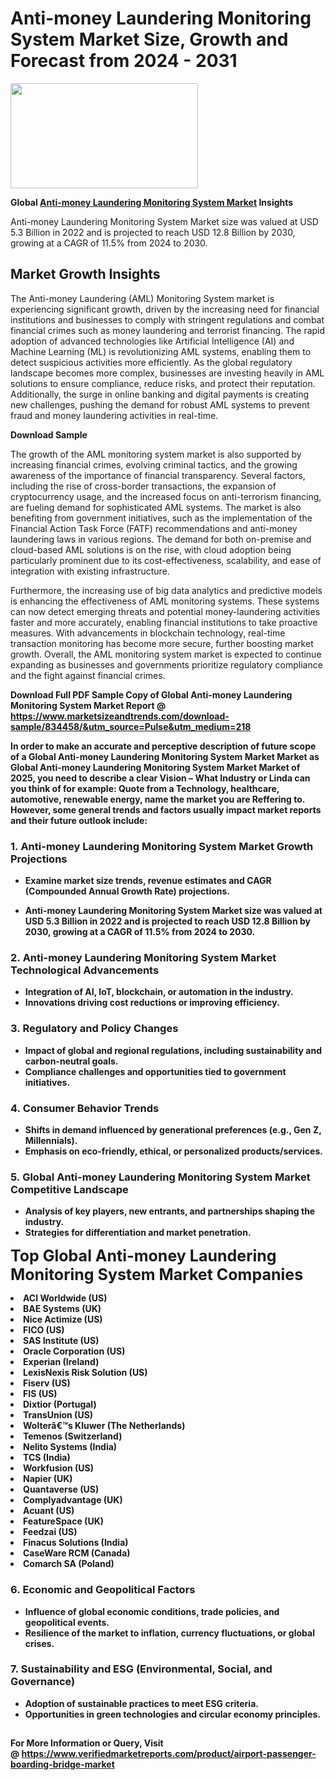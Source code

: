 <H1>Anti-money Laundering Monitoring System Market Size, Growth and Forecast from 2024 - 2031</H1><img class="aligncenter size-medium wp-image-584254" src="https://thirdeyenews.in/wp-content/uploads/2024/09/Global-Market-Research-300x168.jpeg" alt="" width="300" height="168" /><p><strong>Global&nbsp;<a href="https://www.marketsizeandtrends.com/download-sample/834458/&amp;utm_source=Pulse&amp;utm_medium=218">Anti-money Laundering Monitoring System Market</a> Insights</strong></p><p>Anti-money Laundering Monitoring System Market size was valued at USD 5.3 Billion in 2022 and is projected to reach USD 12.8 Billion by 2030, growing at a CAGR of 11.5% from 2024 to 2030.</p><p><h2>Market Growth Insights</h2> <p>The Anti-money Laundering (AML) Monitoring System market is experiencing significant growth, driven by the increasing need for financial institutions and businesses to comply with stringent regulations and combat financial crimes such as money laundering and terrorist financing. The rapid adoption of advanced technologies like Artificial Intelligence (AI) and Machine Learning (ML) is revolutionizing AML systems, enabling them to detect suspicious activities more efficiently. As the global regulatory landscape becomes more complex, businesses are investing heavily in AML solutions to ensure compliance, reduce risks, and protect their reputation. Additionally, the surge in online banking and digital payments is creating new challenges, pushing the demand for robust AML systems to prevent fraud and money laundering activities in real-time.</p> <p><strong>Download Sample</strong></p> <p>The growth of the AML monitoring system market is also supported by increasing financial crimes, evolving criminal tactics, and the growing awareness of the importance of financial transparency. Several factors, including the rise of cross-border transactions, the expansion of cryptocurrency usage, and the increased focus on anti-terrorism financing, are fueling demand for sophisticated AML systems. The market is also benefiting from government initiatives, such as the implementation of the Financial Action Task Force (FATF) recommendations and anti-money laundering laws in various regions. The demand for both on-premise and cloud-based AML solutions is on the rise, with cloud adoption being particularly prominent due to its cost-effectiveness, scalability, and ease of integration with existing infrastructure.</p> <p>Furthermore, the increasing use of big data analytics and predictive models is enhancing the effectiveness of AML monitoring systems. These systems can now detect emerging threats and potential money-laundering activities faster and more accurately, enabling financial institutions to take proactive measures. With advancements in blockchain technology, real-time transaction monitoring has become more secure, further boosting market growth. Overall, the AML monitoring system market is expected to continue expanding as businesses and governments prioritize regulatory compliance and the fight against financial crimes.</p> <p><strong></p><p><span class=""><strong>Download Full PDF Sample Copy of Global Anti-money Laundering Monitoring System Market Report</strong> @ <a href="https://www.marketsizeandtrends.com/download-sample/834458/&amp;utm_source=Pulse&amp;utm_medium=218" target="_blank">https://www.marketsizeandtrends.com/download-sample/834458/&amp;utm_source=Pulse&amp;utm_medium=218</a></span></p><p>In order to make an accurate and perceptive description of future scope of a Global&nbsp;Anti-money Laundering Monitoring System Market Market as Global&nbsp;Anti-money Laundering Monitoring System Market Market of 2025, you need to describe a clear Vision &ndash; What Industry or Linda can you think of for example: Quote from a Technology, healthcare, automotive, renewable energy, name the market you are Reffering to. However, some general trends and factors usually impact market reports and their future outlook include:</p><h3>1.&nbsp;<strong>Anti-money Laundering Monitoring System Market Growth Projections</strong></h3><ul><li>Examine market size trends, revenue estimates and CAGR (Compounded Annual Growth Rate) projections.</li><li><p>Anti-money Laundering Monitoring System Market size was valued at USD 5.3 Billion in 2022 and is projected to reach USD 12.8 Billion by 2030, growing at a CAGR of 11.5% from 2024 to 2030.</p></li></ul><h3>2.&nbsp;<strong>Anti-money Laundering Monitoring System Market Technological Advancements</strong></h3><ul><li>Integration of AI, IoT, blockchain, or automation in the industry.</li><li>Innovations driving cost reductions or improving efficiency.</li></ul><h3>3.&nbsp;<strong>Regulatory and Policy Changes</strong></h3><ul><li>Impact of global and regional regulations, including sustainability and carbon-neutral goals.</li><li>Compliance challenges and opportunities tied to government initiatives.</li></ul><h3>4.&nbsp;<strong>Consumer Behavior Trends</strong></h3><ul><li>Shifts in demand influenced by generational preferences (e.g., Gen Z, Millennials).</li><li>Emphasis on eco-friendly, ethical, or personalized products/services.</li></ul><h3>5.&nbsp;<strong>Global Anti-money Laundering Monitoring System Market Competitive Landscape</strong></h3><ul><li>Analysis of key players, new entrants, and partnerships shaping the industry.</li><li>Strategies for differentiation and market penetration.</li></ul><p data-pm-slice="1 1 []"><span style="color: inherit; font-family: inherit; font-size: 25px;">Top Global Anti-money Laundering Monitoring System Market Companies</span></p><div class="" data-test-id=""><p><li>ACI Worldwide (US)</li><li> BAE Systems (UK)</li><li> Nice Actimize (US)</li><li> FICO (US)</li><li> SAS Institute (US)</li><li> Oracle Corporation (US)</li><li> Experian (Ireland)</li><li> LexisNexis Risk Solution (US)</li><li> Fiserv (US)</li><li> FIS (US)</li><li> Dixtior (Portugal)</li><li> TransUnion (US)</li><li> Wolterâ€™s Kluwer (The Netherlands)</li><li> Temenos (Switzerland)</li><li> Nelito Systems (India)</li><li> TCS (India)</li><li> Workfusion (US)</li><li> Napier (UK)</li><li> Quantaverse (US)</li><li> Complyadvantage (UK)</li><li> Acuant (US)</li><li> FeatureSpace (UK)</li><li> Feedzai (US)</li><li> Finacus Solutions (India)</li><li> CaseWare RCM (Canada)</li><li> Comarch SA (Poland)</li></p></div><h3>6.&nbsp;<strong>Economic and Geopolitical Factors</strong></h3><ul><li>Influence of global economic conditions, trade policies, and geopolitical events.</li><li>Resilience of the market to inflation, currency fluctuations, or global crises.</li></ul><h3>7.&nbsp;<strong>Sustainability and ESG (Environmental, Social, and Governance)</strong></h3><ul><li>Adoption of sustainable practices to meet ESG criteria.</li><li>Opportunities in green technologies and circular economy principles.</li></ul><h2><strong style="font-size: 14px;">For More Information or Query, Visit @&nbsp;</strong><a style="background-color: #ffffff; font-size: 14px;" href="https://www.marketsizeandtrends.com/report/anti-money-laundering-monitoring-system-market/" target="_blank">https://www.verifiedmarketreports.com/product/airport-passenger-boarding-bridge-market</a></h2>
